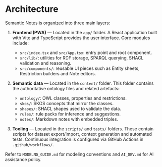 # Architecture

Semantic Notes is organized into three main layers:

1. **Frontend (PWA)** — Located in the `app/` folder. A React application built with Vite and TypeScript provides the user interface. Core modules include:
   - `src/index.tsx` and `src/App.tsx`: entry point and root component.
   - `src/lib/`: utilities for RDF storage, SPARQL querying, SHACL validation and reasoning.
   - `src/components/`: reusable UI pieces such as Entity sheets, Restriction builders and Note editors.

2. **Semantic data** — Located in the `content/` folder. This folder contains the authoritative ontology files and related artefacts:
   - `ontology/`: OWL classes, properties and restrictions.
   - `skos/`: SKOS concepts that mirror the classes.
   - `shapes/`: SHACL shapes used to validate the data.
   - `rules/`: rule packs for inference and suggestions.
   - `notes/`: Markdown notes with embedded triples.

3. **Tooling** — Located in the `scripts/` and `tests/` folders. These contain scripts for dataset export/import, context generation and automated tests. Continuous integration is configured via GitHub Actions in `.github/workflows/`.

Refer to `MODELNG_GUIDE.md` for modeling conventions and `AI_DEV.md` for AI assistance policy.
